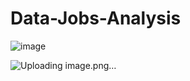 # Data-Jobs-Analysis


![image](https://github.com/user-attachments/assets/bc064205-a93a-456d-8fce-6bb68cc6b793)


![Uploading image.png…]()
